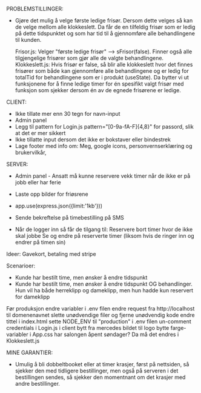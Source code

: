PROBLEMSTILLINGER:
- Gjøre det mulig å velge første ledige frisør. Dersom dette velges så kan de velge mellom alle klokkeslett. Da får de en tilfeldig
    frisør som er ledig på dette tidspunktet og som har tid til å gjennomføre alle behandlingene til kunden.

    Frisor.js: Velger "første ledige frisør" --> sFrisor(false). Finner også alle tilgjengelige frisører som gjør alle de valgte
                behandlingene. 
    Klokkeslett.js: Hvis frisør er false, så blir alle klokkeslett hvor det finnes frisører som både kan gjennomføre alle behandlingene
                og er ledig for totalTid for behandlingene som er i produkt (useState). Da bytter vi ut funksjonene for å finne ledige
                timer for én spesifikt valgt frisør med funksjon som sjekker dersom én av de egnede frisørene er ledige.



CLIENT:
- Ikke tillate mer enn 30 tegn for navn-input
- Admin panel
- Legg til pattern for Login.js pattern="[0-9a-fA-F]{4,8}" for passord, slik at det er mer sikkert
- Ikke tillatte input dersom det ikke er bokstaver eller bindestrek
- Lage footer med info om: Meg, google icons, personvernserklæring og brukervilkår, 


SERVER:
- Admin panel - Ansatt må kunne reservere vekk timer når de ikke er på jobb eller har ferie
- Laste opp bilder for friøsrene
- app.use(express.json({limit:'1kb'}))

- Sende bekreftelse på timebestilling på SMS
- Når de logger inn så får de tilgang til: 
    Reservere bort timer hvor de ikke skal jobbe
    Se og endre på reserverte timer (liksom hvis de ringer inn og endrer på timen sin)


Ideer:
Gavekort, betaling med stripe

Scenarioer:
- Kunde har bestilt time, men ønsker å endre tidspunkt
- Kunde har bestilt time, men ønsker å endre tidspunkt OG behandlinger. Hun vil ha både herreklipp og dameklipp, men hun hadde kun
    reservert for dameklipp

Før produksjon
endre variabler i .env filen
endre request fra http://localhost til domenenavnet
slette unødvendige filer og fjerne unødvendig kode
endre tittel i index.html
sette NODE_ENV til "production" i .env filen
un-comment credentials i Login.js i client
bytt fra mercedes bildet til logo
bytte farge-variabler i App.css
har salongen åpent søndager? Da må det endres i Klokkeslett.js

MINE GARANTIER:
- Umulig å bli dobbeltbooket eller at timer krasjer, først på nettsiden, så sjekker den med tidligere bestillinger, men også på serveren i det bestillingen sendes, så sjekker den momentnant om det krasjer med andre bestillinger.